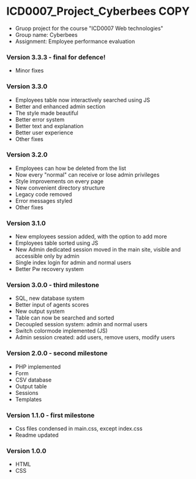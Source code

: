 # ICD0007_Project_Cyberbees COPY

- Gruop project for the course "ICD0007 Web technologies"
- Group name: Cyberbees 
- Assignment: Employee performance evaluation


### Version 3.3.3 - final for defence!
- Minor fixes

### Version 3.3.0
- Employees table now interactively searched using JS
- Better and enhanced admin section
- The style made beautiful
- Better error system
- Better text and explanation
- Better user experience
- Other fixes

### Version 3.2.0
- Employees can how be deleted from the list
- Now every "normal" can receive or lose admin privileges
- Style improvements on every page
- New convenient directory structure
- Legacy code removed
- Error messages styled
- Other fixes

### Version 3.1.0

- New employees session added, with the option to add more
- Employees table sorted using JS
- New Admin dedicated session moved in the main site, visible and accessible only by admin
- Single index login for admin and normal users
- Better Pw recovery system

### Version 3.0.0 - third milestone
- SQL, new database system
- Better input of agents scores
- New output system
- Table can now be searched and sorted
- Decoupled session system: admin and normal users
- Switch colormode implemented (JS)
- Admin session created: add users, remove users, modify users

### Version 2.0.0 - second milestone 
- PHP implemented
- Form
- CSV database
- Output table
- Sessions
- Templates

### Version 1.1.0 - first milestone
- Css files condensed in main.css, except index.css
- Readme updated

### Version 1.0.0
- HTML
- CSS
